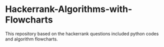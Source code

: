 # Hackerrank-Algorithms-with-Flowcharts
This repository based on the hackerrank questions included python codes and algorithm flowcharts.
